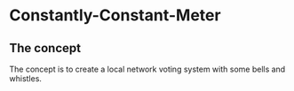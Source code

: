 # Constantly-Constant-Meter

## The concept

The concept is to create a local network voting system with some bells and whistles.
